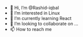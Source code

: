 - 👋 Hi, I’m @Rashid-iqbal
- 👀 I’m interested in Linux
- 🌱 I’m currently learning React
- 💞️ I’m looking to collaborate on ...
- 📫 How to reach me 

<!---
Rashid-iqba/Rashid-iqba is a ✨ special ✨ repository because its `README.md` (this file) appears on your GitHub profile.
You can click the Preview link to take a look at your changes.
--->
